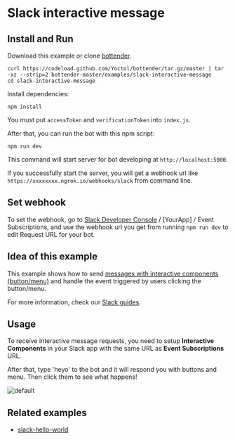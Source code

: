 # Slack interactive message

## Install and Run

Download this example or clone [bottender](https://github.com/Yoctol/bottender).

```
curl https://codeload.github.com/Yoctol/bottender/tar.gz/master | tar -xz --strip=2 bottender-master/examples/slack-interactive-message
cd slack-interactive-message
```

Install dependencies:

```
npm install
```

You must put `accessToken` and `verificationToken` into `index.js`.

After that, you can run the bot with this npm script:

```
npm run dev
```

This command will start server for bot developing at `http://localhost:5000`.

If you successfully start the server, you will get a webhook url like `https://xxxxxxxx.ngrok.io/webhooks/slack` from command line.

## Set webhook

To set the webhook, go to [Slack Developer Console](https://api.slack.com/apps) / [YourApp] / Event Subscriptions, and use the webhook url you get from running `npm run dev` to edit Request URL for your bot.

## Idea of this example

This example shows how to send [messages with interactive components (button/menu)](https://api.slack.com/interactive-messages) and handle the event triggered by users clicking the button/menu.

For more information, check our [Slack guides](https://bottender.js.org/docs/channel-slack-setup).

## Usage

To receive interactive message requests, you need to setup **Interactive Components** in your Slack app with the same URL as **Event Subscriptions** URL.

After that, type 'heyo' to the bot and it will respond you with buttons and menu. Then click them to see what happens!

![default](https://user-images.githubusercontent.com/1003146/33164927-e2ec8da6-d06f-11e7-9378-e8a3e9b37257.png)

## Related examples

- [slack-hello-world](../slack-hello-world)
